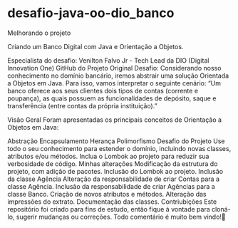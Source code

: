 # desafio-java-oo-dio_banco

Melhorando o projeto

Criando um Banco Digital com Java e Orientação a Objetos.

Especialista do desafio: Venilton Falvo Jr - Tech Lead da DIO (Digital Innovation One) GitHub do Projeto Original Desafio: Considerando nosso conhecimento no domínio bancário, iremos abstrair uma solução Orientada a Objetos em Java. Para isso, vamos interpretar o seguinte cenário: “Um banco oferece aos seus clientes dois tipos de contas (corrente e poupança), as quais possuem as funcionalidades de depósito, saque e transferência (entre contas da própria instituição).”

Visão Geral Foram apresentadas os principais conceitos de Orientação a Objetos em Java:

Abstração Encapsulamento Herança Polimorfismo Desafio do Projeto Use todo o seu conhecimento para estender o domínio, incluindo novas classes, atributos e/ou métodos. Inclua o Lombok ao projeto para reduzir sua verbosidade de código. Minhas alterações Modificação da estrutura do projeto, com adição de pacotes. Inclusão do Lombok ao projeto. Inclusão da classe Agência Alteração da responsabilidade de criar Contas para a classe Agência. Inclusão da responsabilidade de criar Agências para a classe Banco. Criação de novos atributos e métodos. Alteração das impressões do extrato. Documentação das classes. Contriubições Este repositório foi criado para fins de estudo, então fique à vontade para cloná-lo, sugerir mudanças ou correções. Todo comentário é muito bem vindo!🤝

